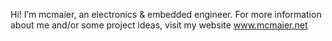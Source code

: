 Hi! I’m mcmaier, an electronics & embedded engineer.
For more information about me and/or some project ideas, visit my website www.mcmaier.net 

<!---
mcmaier/mcmaier is a ✨ special ✨ repository because its `README.md` (this file) appears on your GitHub profile.
You can click the Preview link to take a look at your changes.
--->
